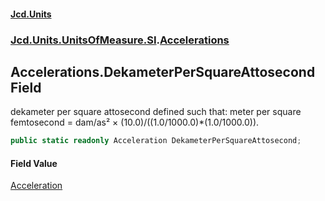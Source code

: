 #### [Jcd.Units](index.md 'index')
### [Jcd.Units.UnitsOfMeasure.SI](Jcd.Units.UnitsOfMeasure.SI.md 'Jcd.Units.UnitsOfMeasure.SI').[Accelerations](Accelerations.md 'Jcd.Units.UnitsOfMeasure.SI.Accelerations')

## Accelerations.DekameterPerSquareAttosecond Field

dekameter per square attosecond defined such that: meter per square femtosecond = dam/as² ×
(10.0)/((1.0/1000.0)*(1.0/1000.0)).

```csharp
public static readonly Acceleration DekameterPerSquareAttosecond;
```

#### Field Value
[Acceleration](Acceleration.md 'Jcd.Units.UnitTypes.Acceleration')